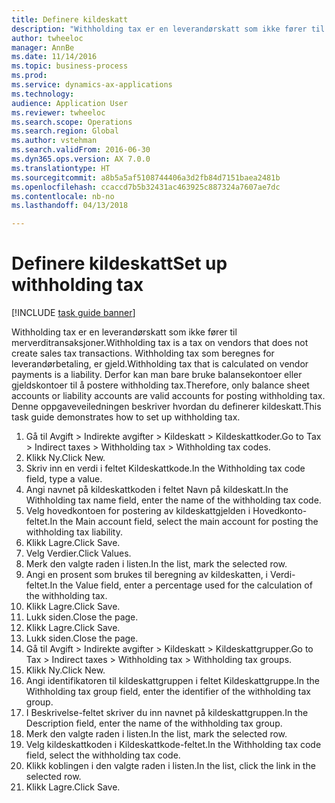 ```yaml
--- 
title: Definere kildeskatt
description: "Withholding tax er en leverandørskatt som ikke fører til merverditransaksjoner."
author: twheeloc
manager: AnnBe
ms.date: 11/14/2016
ms.topic: business-process
ms.prod: 
ms.service: dynamics-ax-applications
ms.technology: 
audience: Application User
ms.reviewer: twheeloc
ms.search.scope: Operations
ms.search.region: Global
ms.author: vstehman
ms.search.validFrom: 2016-06-30
ms.dyn365.ops.version: AX 7.0.0
ms.translationtype: HT
ms.sourcegitcommit: a8b5a5af5108744406a3d2fb84d7151baea2481b
ms.openlocfilehash: ccaccd7b5b32431ac463925c887324a7607ae7dc
ms.contentlocale: nb-no
ms.lasthandoff: 04/13/2018

---
```

# <a name="set-up-withholding-tax"></a><span data-ttu-id="7cae3-103">Definere kildeskatt</span><span class="sxs-lookup"><span data-stu-id="7cae3-103">Set up withholding tax</span></span>

[!INCLUDE [task guide banner](../../includes/task-guide-banner.md)]

<span data-ttu-id="7cae3-104">Withholding tax er en leverandørskatt som ikke fører til merverditransaksjoner.</span><span class="sxs-lookup"><span data-stu-id="7cae3-104">Withholding tax is a tax on vendors that does not create sales tax transactions.</span></span> <span data-ttu-id="7cae3-105">Withholding tax som beregnes for leverandørbetaling, er gjeld.</span><span class="sxs-lookup"><span data-stu-id="7cae3-105">Withholding tax that is calculated on vendor payments is a liability.</span></span> <span data-ttu-id="7cae3-106">Derfor kan man bare bruke balansekontoer eller gjeldskontoer til å postere withholding tax.</span><span class="sxs-lookup"><span data-stu-id="7cae3-106">Therefore, only balance sheet accounts or liability accounts are valid accounts for posting withholding tax.</span></span> <span data-ttu-id="7cae3-107">Denne oppgaveveiledningen beskriver hvordan du definerer kildeskatt.</span><span class="sxs-lookup"><span data-stu-id="7cae3-107">This task guide demonstrates how to set up withholding tax.</span></span>

1. <span data-ttu-id="7cae3-108">Gå til Avgift > Indirekte avgifter > Kildeskatt > Kildeskattkoder.</span><span class="sxs-lookup"><span data-stu-id="7cae3-108">Go to Tax > Indirect taxes > Withholding tax > Withholding tax codes.</span></span>
2. <span data-ttu-id="7cae3-109">Klikk Ny.</span><span class="sxs-lookup"><span data-stu-id="7cae3-109">Click New.</span></span>
3. <span data-ttu-id="7cae3-110">Skriv inn en verdi i feltet Kildeskattkode.</span><span class="sxs-lookup"><span data-stu-id="7cae3-110">In the Withholding tax code field, type a value.</span></span>
4. <span data-ttu-id="7cae3-111">Angi navnet på kildeskattkoden i feltet Navn på kildeskatt.</span><span class="sxs-lookup"><span data-stu-id="7cae3-111">In the Withholding tax name field, enter the name of the withholding tax code.</span></span>
5. <span data-ttu-id="7cae3-112">Velg hovedkontoen for postering av kildeskattgjelden i Hovedkonto-feltet.</span><span class="sxs-lookup"><span data-stu-id="7cae3-112">In the Main account field, select the main account for posting the withholding tax liability.</span></span>
6. <span data-ttu-id="7cae3-113">Klikk Lagre.</span><span class="sxs-lookup"><span data-stu-id="7cae3-113">Click Save.</span></span>
7. <span data-ttu-id="7cae3-114">Velg Verdier.</span><span class="sxs-lookup"><span data-stu-id="7cae3-114">Click Values.</span></span>
8. <span data-ttu-id="7cae3-115">Merk den valgte raden i listen.</span><span class="sxs-lookup"><span data-stu-id="7cae3-115">In the list, mark the selected row.</span></span>
9. <span data-ttu-id="7cae3-116">Angi en prosent som brukes til beregning av kildeskatten, i Verdi-feltet.</span><span class="sxs-lookup"><span data-stu-id="7cae3-116">In the Value field, enter a percentage used for the calculation of the withholding tax.</span></span>
10. <span data-ttu-id="7cae3-117">Klikk Lagre.</span><span class="sxs-lookup"><span data-stu-id="7cae3-117">Click Save.</span></span>
11. <span data-ttu-id="7cae3-118">Lukk siden.</span><span class="sxs-lookup"><span data-stu-id="7cae3-118">Close the page.</span></span>
12. <span data-ttu-id="7cae3-119">Klikk Lagre.</span><span class="sxs-lookup"><span data-stu-id="7cae3-119">Click Save.</span></span>
13. <span data-ttu-id="7cae3-120">Lukk siden.</span><span class="sxs-lookup"><span data-stu-id="7cae3-120">Close the page.</span></span>
14. <span data-ttu-id="7cae3-121">Gå til Avgift > Indirekte avgifter > Kildeskatt > Kildeskattgrupper.</span><span class="sxs-lookup"><span data-stu-id="7cae3-121">Go to Tax > Indirect taxes > Withholding tax > Withholding tax groups.</span></span>
15. <span data-ttu-id="7cae3-122">Klikk Ny.</span><span class="sxs-lookup"><span data-stu-id="7cae3-122">Click New.</span></span>
16. <span data-ttu-id="7cae3-123">Angi identifikatoren til kildeskattgruppen i feltet Kildeskattgruppe.</span><span class="sxs-lookup"><span data-stu-id="7cae3-123">In the Withholding tax group field, enter the identifier of the withholding tax group.</span></span>
17. <span data-ttu-id="7cae3-124">I Beskrivelse-feltet skriver du inn navnet på kildeskattgruppen.</span><span class="sxs-lookup"><span data-stu-id="7cae3-124">In the Description field, enter the name of the withholding tax group.</span></span>
18. <span data-ttu-id="7cae3-125">Merk den valgte raden i listen.</span><span class="sxs-lookup"><span data-stu-id="7cae3-125">In the list, mark the selected row.</span></span>
19. <span data-ttu-id="7cae3-126">Velg kildeskattkoden i Kildeskattkode-feltet.</span><span class="sxs-lookup"><span data-stu-id="7cae3-126">In the Withholding tax code field, select the withholding tax code.</span></span>
20. <span data-ttu-id="7cae3-127">Klikk koblingen i den valgte raden i listen.</span><span class="sxs-lookup"><span data-stu-id="7cae3-127">In the list, click the link in the selected row.</span></span>
21. <span data-ttu-id="7cae3-128">Klikk Lagre.</span><span class="sxs-lookup"><span data-stu-id="7cae3-128">Click Save.</span></span>


